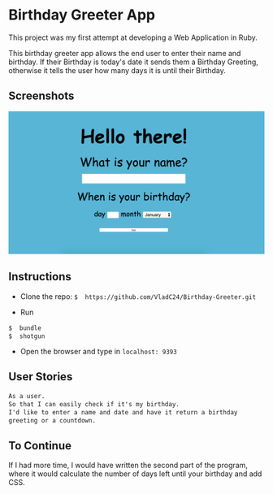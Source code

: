 # Birthday Greeter App

This project was my first attempt at developing a Web Application in Ruby.

This birthday greeter app allows the end user to enter their name and birthday. If their Birthday is today's date it sends them a Birthday Greeting, otherwise it tells the user how many days it is until their Birthday.

## Screenshots

![Home page](images/bday_greeter.png)

## Instructions

* Clone the repo: 
`$  https://github.com/VladC24/Birthday-Greeter.git`

* Run 

```
$  bundle
$  shotgun
```

* Open the browser and type in `localhost: 9393`

## User Stories

```
As a user.
So that I can easily check if it's my birthday.
I'd like to enter a name and date and have it return a birthday greeting or a countdown.
```
## To Continue
If I had more time, I would have written the second part of the program, where it would calculate the number of days left until your birthday and add CSS.